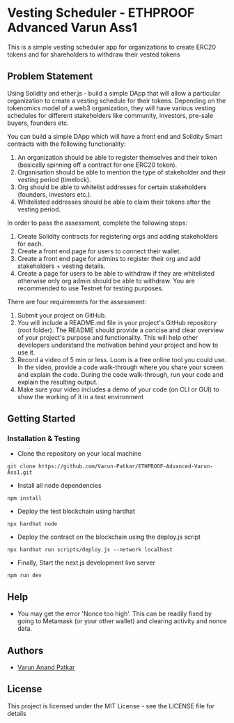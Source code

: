 # Vesting Scheduler - ETHPROOF Advanced Varun Ass1

This is a simple vesting scheduler app for organizations to create ERC20 tokens and for shareholders to withdraw their vested tokens

## Problem Statement

Using Solidity and ether.js - build a simple DApp that will allow a particular organization to create a vesting schedule for their tokens. Depending on the tokenomics model of a web3 organization, they will have various vesting schedules for different stakeholders like community, investors, pre-sale buyers, founders etc.

You can build a simple DApp which will have a front end and Solidity Smart contracts with the following functionality:

1. An organization should be able to register themselves and their token (basically spinning off a contract for one ERC20 token).
2. Organisation should be able to mention the type of stakeholder and their vesting period (timelock).
3. Org should be able to whitelist addresses for certain stakeholders (founders, investors etc.).
4. Whitelisted addresses should be able to claim their tokens after the vesting period.

In order to pass the assessment, complete the following steps:

1. Create Solidity contracts for registering orgs and adding stakeholders for each.
2. Create a front end page for users to connect their wallet.
3. Create a front end page for admins to register their org and add stakeholders + vesting details.
4. Create a page for users to be able to withdraw if they are whitelisted otherwise only org admin should be able to withdraw.
   You are recommended to use Testnet for testing purposes.

There are four requirements for the assessment:

1. Submit your project on GitHub.
2. You will include a README.md file in your project's GitHub repository (root folder). The README should provide a concise and clear overview of your project's purpose and functionality. This will help other developers understand the motivation behind your project and how to use it.
3. Record a video of 5 min or less. Loom is a free online tool you could use. In the video, provide a code walk-through where you share your screen and explain the code. During the code walk-through, run your code and explain the resulting output.
4. Make sure your video includes a demo of your code (on CLI or GUI) to show the working of it in a test environment

## Getting Started

### Installation & Testing

- Clone the repository on your local machine

```
git clone https://github.com/Varun-Patkar/ETHPROOF-Advanced-Varun-Ass1.git
```

- Install all node dependencies

```
npm install
```

- Deploy the test blockchain using hardhat

```
npx hardhat node
```

- Deploy the contract on the blockchain using the deploy.js script

```
npx hardhat run scripts/deploy.js --network localhost
```

- Finally, Start the next.js development live server

```
npm run dev
```

## Help

- You may get the error 'Nonce too high'. This can be readily fixed by going to Metamask (or your other wallet) and clearing activity and nonce data.

## Authors

- [Varun Anand Patkar](https://github.com/Varun-Patkar)

## License

This project is licensed under the MIT License - see the LICENSE file for details
